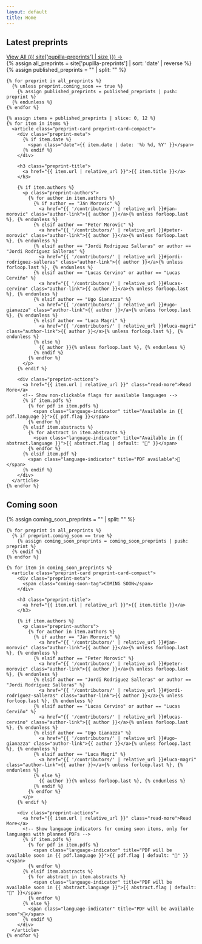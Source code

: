 ```yaml
---
layout: default
title: Home
---
```


<!-- <section class="hero">
  <div class="hero-text">
    <h1 class="site-title">Pupilla</h1>
    <p class="site-blurb">A multidisciplinary preprint archive with the aim of building bridges and striving for unity in diversity.</p>
    <!-- {% include search.html %}
  </div>
  <div class="hero-media">
    <img src="{{ '/assets/images/logo.png' | relative_url }}" alt="Pupilla logo" />
  </div>
</section> -->

<section class="latest-preprints">
  <div class="section-header">
    <h2>Latest preprints</h2>
    <a href="{{ '/preprints/' | relative_url }}" class="view-all-link">View All ({{ site['pupilla-preprints'] | size }}) →</a>
  </div>
  
  <div class="preprint-grid">
    {% assign all_preprints = site['pupilla-preprints'] | sort: 'date' | reverse %}
    {% assign published_preprints = "" | split: "" %}
    
    {% for preprint in all_preprints %}
      {% unless preprint.coming_soon == true %}
        {% assign published_preprints = published_preprints | push: preprint %}
      {% endunless %}
    {% endfor %}
    
    {% assign items = published_preprints | slice: 0, 12 %}
    {% for item in items %}
      <article class="preprint-card preprint-card-compact">
        <div class="preprint-meta">
          {% if item.date %}
            <span class="date">{{ item.date | date: '%b %d, %Y' }}</span>
          {% endif %}
        </div>
        
        <h3 class="preprint-title">
          <a href="{{ item.url | relative_url }}">{{ item.title }}</a>
        </h3>
        
        {% if item.authors %}
          <p class="preprint-authors">
            {% for author in item.authors %}
              {% if author == "Ján Morovic" %}
                <a href="{{ '/contributors/' | relative_url }}#jan-morovic" class="author-link">{{ author }}</a>{% unless forloop.last %}, {% endunless %}
              {% elsif author == "Peter Morovic" %}
                <a href="{{ '/contributors/' | relative_url }}#peter-morovic" class="author-link">{{ author }}</a>{% unless forloop.last %}, {% endunless %}
              {% elsif author == "Jordi Rodriguez Salleras" or author == "Jordi Rodríguez Salleras" %}
                <a href="{{ '/contributors/' | relative_url }}#jordi-rodriguez-salleras" class="author-link">{{ author }}</a>{% unless forloop.last %}, {% endunless %}
              {% elsif author == "Lucas Cervino" or author == "Lucas Cerviño" %}
                <a href="{{ '/contributors/' | relative_url }}#lucas-cervino" class="author-link">{{ author }}</a>{% unless forloop.last %}, {% endunless %}
              {% elsif author == "Ugo Gianazza" %}
                <a href="{{ '/contributors/' | relative_url }}#ugo-gianazza" class="author-link">{{ author }}</a>{% unless forloop.last %}, {% endunless %}
              {% elsif author == "Luca Magri" %}
                <a href="{{ '/contributors/' | relative_url }}#luca-magri" class="author-link">{{ author }}</a>{% unless forloop.last %}, {% endunless %}
              {% else %}
                {{ author }}{% unless forloop.last %}, {% endunless %}
              {% endif %}
            {% endfor %}
          </p>
        {% endif %}
        
        <div class="preprint-actions">
          <a href="{{ item.url | relative_url }}" class="read-more">Read More</a>
          <!-- Show non-clickable flags for available languages -->
          {% if item.pdfs %}
            {% for pdf in item.pdfs %}
              <span class="language-indicator" title="Available in {{ pdf.language }}">{{ pdf.flag }}</span>
            {% endfor %}
          {% elsif item.abstracts %}
            {% for abstract in item.abstracts %}
              <span class="language-indicator" title="Available in {{ abstract.language }}">{{ abstract.flag | default: "📄" }}</span>
            {% endfor %}
          {% elsif item.pdf %}
            <span class="language-indicator" title="PDF available">📄</span>
          {% endif %}
        </div>
      </article>
    {% endfor %}
  </div>
</section>

<section class="coming-soon-preprints">
  <div class="section-header">
    <h2>Coming soon</h2>
  </div>
  
  <div class="preprint-grid">
    {% assign coming_soon_preprints = "" | split: "" %}
    
    {% for preprint in all_preprints %}
      {% if preprint.coming_soon == true %}
        {% assign coming_soon_preprints = coming_soon_preprints | push: preprint %}
      {% endif %}
    {% endfor %}
    
    {% for item in coming_soon_preprints %}
      <article class="preprint-card preprint-card-compact">
        <div class="preprint-meta">
          <span class="coming-soon-tag">COMING SOON</span>
        </div>
        
        <h3 class="preprint-title">
          <a href="{{ item.url | relative_url }}">{{ item.title }}</a>
        </h3>
        
        {% if item.authors %}
          <p class="preprint-authors">
            {% for author in item.authors %}
              {% if author == "Ján Morovic" %}
                <a href="{{ '/contributors/' | relative_url }}#jan-morovic" class="author-link">{{ author }}</a>{% unless forloop.last %}, {% endunless %}
              {% elsif author == "Peter Morovic" %}
                <a href="{{ '/contributors/' | relative_url }}#peter-morovic" class="author-link">{{ author }}</a>{% unless forloop.last %}, {% endunless %}
              {% elsif author == "Jordi Rodriguez Salleras" or author == "Jordi Rodríguez Salleras" %}
                <a href="{{ '/contributors/' | relative_url }}#jordi-rodriguez-salleras" class="author-link">{{ author }}</a>{% unless forloop.last %}, {% endunless %}
              {% elsif author == "Lucas Cervino" or author == "Lucas Cerviño" %}
                <a href="{{ '/contributors/' | relative_url }}#lucas-cervino" class="author-link">{{ author }}</a>{% unless forloop.last %}, {% endunless %}
              {% elsif author == "Ugo Gianazza" %}
                <a href="{{ '/contributors/' | relative_url }}#ugo-gianazza" class="author-link">{{ author }}</a>{% unless forloop.last %}, {% endunless %}
              {% elsif author == "Luca Magri" %}
                <a href="{{ '/contributors/' | relative_url }}#luca-magri" class="author-link">{{ author }}</a>{% unless forloop.last %}, {% endunless %}
              {% else %}
                {{ author }}{% unless forloop.last %}, {% endunless %}
              {% endif %}
            {% endfor %}
          </p>
        {% endif %}
        
        <div class="preprint-actions">
          <a href="{{ item.url | relative_url }}" class="read-more">Read More</a>
          <!-- Show language indicators for coming soon items, only for languages with planned PDFs -->
          {% if item.pdfs %}
            {% for pdf in item.pdfs %}
              <span class="language-indicator" title="PDF will be available soon in {{ pdf.language }}">{{ pdf.flag | default: "📄" }}</span>
            {% endfor %}
          {% elsif item.abstracts %}
            {% for abstract in item.abstracts %}
              <span class="language-indicator" title="PDF will be available soon in {{ abstract.language }}">{{ abstract.flag | default: "📄" }}</span>
            {% endfor %}
          {% else %}
            <span class="language-indicator" title="PDF will be available soon">📄</span>
          {% endif %}
        </div>
      </article>
    {% endfor %}
  </div>
</section>
